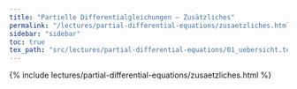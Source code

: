 ```yaml
---
title: "Partielle Differentialgleichungen – Zusätzliches"
permalink: "/lectures/partial-differential-equations/zusaetzliches.html"
sidebar: "sidebar"
toc: true
tex_path: "src/lectures/partial-differential-equations/01_uebersicht.tex"
---
```


{% include lectures/partial-differential-equations/zusaetzliches.html %}